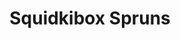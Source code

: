 ---
slug: squidkibox-spruns
title: Squidkibox Spruns
description: "Squidkibox Spruns is an exciting online game. Play for free directly in your browser!"
icon: /images/new_mods/sprunkibox Spruns.png
url: https://wowtbc.net/sprunkin/sprunkibox-spruns/index.html
previewImage: /images/new_mods/sprunkibox Spruns.png
type: new mods

# SEO配置
seo:
  title: "Squidkibox Spruns - Play Free Online Game | Fun Browser Games"
  description: "Squidkibox Spruns - Play this fun online game for free in your browser. No download required!"
  ogImage: "/images/new_mods/sprunkibox Spruns.png"
  keywords: "squidkibox-spruns, online game, browser game, free game, new mods game, play online"

videoUrls:
  - https://www.youtube.com/embed/example1
  - https://www.youtube.com/embed/example2

whyPlay:
  title: "Why Play Squidkibox Spruns?"
  items:
    - "Immersive Gameplay: Squidkibox Spruns offers an engaging and immersive gaming experience that will keep you entertained for hours"
    - "Challenging Levels: Test your skills with increasingly difficult challenges and obstacles"
    - "Beautiful Graphics: Enjoy stunning visuals and smooth animations that bring the game world to life"
    - "Regular Updates: New content and features are added regularly to keep the game fresh and exciting"
    - "Free to Play: Experience all the fun without spending a penny"
    - "Community Features: Connect with other players, share strategies, and compete for high scores"
    - "Cross-Platform: Play on any device with a web browser, no downloads required"

features:
  title: "Key Features of Squidkibox Spruns"
  image: "/images/new_mods/sprunkibox Spruns.png"
  items:
    - "Intuitive Controls: Easy to learn controls make Squidkibox Spruns accessible for players of all skill levels"
    - "Multiple Game Modes: Enjoy various gameplay options that provide different challenges and experiences"
    - "Character Customization: Personalize your gaming experience with unique characters and items"
    - "Achievement System: Complete special tasks to earn rewards and recognition"
    - "Leaderboards: Compete with players worldwide and see who can achieve the highest scores"

characteristics:
  title: "Game Characteristics"
  image: "/images/new_mods/sprunkibox Spruns.png"
  items:
    - "Genre: New mods game with elements of strategy and skill"
    - "Difficulty: Suitable for both casual gamers and those seeking a challenge"
    - "Play Time: Quick sessions or extended gameplay, depending on your preference"
    - "Art Style: Vibrant and engaging visuals that enhance the gaming experience"
    - "Sound Design: Immersive audio that complements the gameplay perfectly"

info: "Squidkibox Spruns is an exciting online game that offers players a unique and engaging gaming experience. With its intuitive controls, stunning visuals, and challenging gameplay, Squidkibox Spruns provides hours of entertainment for players of all ages and skill levels. Whether you're looking for a quick gaming session during a break or an extended play session, Squidkibox Spruns delivers an immersive experience that will keep you coming back for more. The game features multiple levels of increasing difficulty, ensuring that players are constantly challenged as they progress. With regular updates adding new content and features, Squidkibox Spruns remains fresh and exciting, providing endless entertainment options for its growing community of players."

howToPlayIntro: "Welcome to Squidkibox Spruns! This guide will walk you through the basics and help you master the game. Whether you're a beginner or looking to improve your skills, these tips and instructions will enhance your gaming experience."

howToPlaySteps:
  - title: "Getting Started"
    description: "Begin your Squidkibox Spruns adventure by familiarizing yourself with the controls. Use your keyboard or mouse to navigate through the game interface. The tutorial will guide you through the basic mechanics and help you understand the objectives."
  - title: "Understanding the Objectives"
    description: "In Squidkibox Spruns, your main goal is to progress through levels by completing specific objectives. Each level presents unique challenges that require different strategies and approaches."
  - title: "Mastering the Controls"
    description: "Practice using the controls to improve your precision and reaction time. Squidkibox Spruns requires quick reflexes and strategic thinking to overcome obstacles and defeat opponents."
  - title: "Utilizing Power-ups"
    description: "Collect power-ups throughout the game to enhance your abilities and overcome difficult challenges. Each power-up offers unique advantages that can be crucial for success."
  - title: "Developing Strategies"
    description: "As you progress in Squidkibox Spruns, develop effective strategies for different scenarios. Analyze patterns, anticipate challenges, and adapt your approach to maximize your performance."

faq:
  title: "Frequently Asked Questions about Squidkibox Spruns"
  items:
    - question: "Is Squidkibox Spruns free to play?"
      answer: "Yes, Squidkibox Spruns is completely free to play directly in your web browser. No downloads or purchases are required to enjoy the full game experience."
    - question: "Can I play Squidkibox Spruns on mobile devices?"
      answer: "Yes, Squidkibox Spruns is optimized for both desktop and mobile play. You can enjoy the game on any device with a web browser and internet connection."
    - question: "Are there any in-game purchases?"
      answer: "While Squidkibox Spruns is free to play, there may be optional in-game purchases available for cosmetic items or additional features that don't affect core gameplay."
    - question: "How often is Squidkibox Spruns updated?"
      answer: "The developers regularly update Squidkibox Spruns with new content, features, and improvements based on player feedback and game performance."
    - question: "Can I play Squidkibox Spruns offline?"
      answer: "Currently, Squidkibox Spruns requires an internet connection to play as it's a browser-based online game."
    - question: "Is Squidkibox Spruns suitable for children?"
      answer: "Yes, Squidkibox Spruns is designed to be family-friendly and suitable for players of all ages."
    - question: "How do I report bugs or issues?"
      answer: "If you encounter any problems while playing Squidkibox Spruns, you can report them through the game's support page or contact the developers directly through their website."
    - question: "Still Have Questions?"
      answer: "If you have additional questions about Squidkibox Spruns that aren't covered in this FAQ, please visit our support center or contact our customer service team for assistance."
---